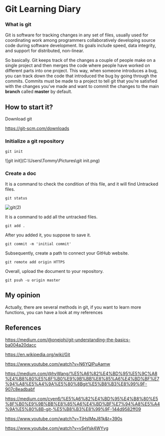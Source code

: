 # Git Learning Diary

### What is git

Git is software for tracking changes in any set of files, usually used for coordinating work among programmers collaboratively developing source code during software development. Its goals include speed, data integrity, and support for distributed, non-linear.

So basically. Git keeps track of the changes a couple of people make on a single project and then merges the code where people have worked on different parts into one project. This way, when someone introduces a bug, you can track down the code that introduced the bug by going through the commits. Commits must be made to a project to tell git that you’re satisfied with the changes you’ve made and want to commit the changes to the main **branch** called **master** by default.

## How to start it?

Download git

https://git-scm.com/downloads

### Initialize a git repository 

``` git
git init
```

![git init](C:\Users\Tommy\Pictures\git init.png)

### Create a doc

It is a command to check the condition of this file, and it will find Untracked files.

```
git status
```



![git(2)](C:\Users\Tommy\Downloads\git(2).png)

It is a command to add all the untracked files.

```git
git add .
```

After you added it, you suppose to save it.

```git
git commit -m 'initial commit'
```

Subsequently,  create a path to connect your GitHub website.

``` git 
git remote add origin HTTPS
```

Overall, upload the document to your repository.

```git
git psuh -u origin master
```

## My opinion

Actually, there are several methods in git, if you want to learn more functions, you can have a look at my references

## References

https://medium.com/@onejohi/git-understanding-the-basics-ba004a20dacc

https://en.wikipedia.org/wiki/Git

https://www.youtube.com/watch?v=N6YQlPuAamw

https://medium.com/@hyWang/%E5%A6%82%E4%BD%95%E5%9C%A8%E4%B8%80%E5%8F%B0%E9%9B%BB%E8%85%A6%E4%BD%BF%E7%94%A8%E5%A4%9A%E5%80%8Bgit%E5%B8%B3%E8%99%9F-907c8eadbabf

https://medium.com/cyen6/%E5%A6%82%E4%BD%95%E4%B8%80%E5%8F%B0%E9%9B%BB%E8%85%A6%E4%BD%BF%E7%94%A8%E5%A4%9A%E5%80%8B-git-%E5%B8%B3%E8%99%9F-144d9582ff09

https://www.youtube.com/watch?v=TjHslMeJ81k&t=390s

https://www.youtube.com/watch?v=vSeYsk4WYvg
